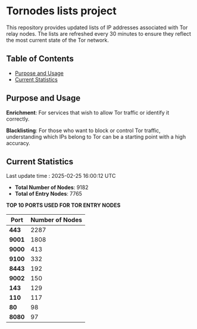 # Tornodes lists project

This repository provides updated lists of IP addresses associated with Tor relay nodes. The lists are refreshed every 30 minutes to ensure they reflect the most current state of the Tor network.

## Table of Contents

- [Purpose and Usage](#purpose-and-usage)
- [Current Statistics](#current-statistics)


## Purpose and Usage

**Enrichment**: For services that wish to allow Tor traffic or identify it correctly.

**Blacklisting**: For those who want to block or control Tor traffic, understanding which IPs belong to Tor can be a starting point with a high accuracy.

## Current Statistics

Last update time : 2025-02-25 16:00:12 UTC

- **Total Number of Nodes**: 9182
- **Total of Entry Nodes**: 7765

**TOP 10 PORTS USED FOR TOR ENTRY NODES**

| **Port** | **Number of Nodes** |
|------|-----------------|
| **443**   | 2287  |
| **9001**   | 1808  |
| **9000**   | 413  |
| **9100**   | 332  |
| **8443**   | 192  |
| **9002**   | 150  |
| **143**   | 129  |
| **110**   | 117  |
| **80**   | 98  |
| **8080**   | 97  |

